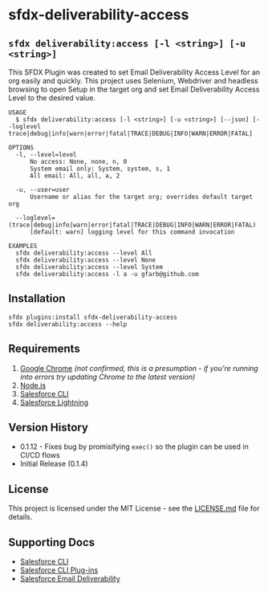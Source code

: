 sfdx-deliverability-access
======================
## `sfdx deliverability:access [-l <string>] [-u <string>]`

This SFDX Plugin was created to set Email Deliverability Access Level for an org easily and quickly. This project uses Selenium, Webdriver and headless browsing to open Setup in the target org and set Email Deliverability Access Level to the desired value.
```
USAGE
  $ sfdx deliverability:access [-l <string>] [-u <string>] [--json] [--loglevel 
trace|debug|info|warn|error|fatal|TRACE|DEBUG|INFO|WARN|ERROR|FATAL]

OPTIONS
  -l, --level=level
      No access: None, none, n, 0
      System email only: System, system, s, 1
      All email: All, all, a, 2

  -u, --user=user
      Username or alias for the target org; overrides default target org

  --loglevel=(trace|debug|info|warn|error|fatal|TRACE|DEBUG|INFO|WARN|ERROR|FATAL)
      [default: warn] logging level for this command invocation

EXAMPLES
  sfdx deliverability:access --level All
  sfdx deliverability:access --level None
  sfdx deliverability:access --level System
  sfdx deliverability:access -l a -u gfarb@github.com
```

## Installation

```
sfdx plugins:install sfdx-deliverability-access
sfdx deliverability:access --help
```

## Requirements

1. [Google Chrome](https://www.google.com/chrome) _(not confirmed, this is a presumption - if you're running into errors try updating Chrome to the latest version)_
2. [Node.js](https://nodejs.org/en/)
3. [Salesforce CLI](https://developer.salesforce.com/docs/atlas.en-us.sfdx_setup.meta/sfdx_setup/sfdx_setup_install_cli.htm)
4. [Salesforce Lightning](https://www.salesforce.com/products/platform/lightning/)

## Version History

* 0.1.12 - Fixes bug by promisifying `exec()` so the plugin can be used in CI/CD flows
* Initial Release (0.1.4)

## License

This project is licensed under the MIT License - see the [LICENSE.md](LICENSE.md) file for details.

## Supporting Docs

- [Salesforce CLI](https://developer.salesforce.com/docs/atlas.en-us.sfdx_setup.meta/sfdx_setup/sfdx_setup_install_cli.htm)
- [Salesforce CLI Plug-ins](https://developer.salesforce.com/docs/atlas.en-us.sfdx_setup.meta/sfdx_setup/sfdx_setup_install_plugin_version.htm)
- [Salesforce Email Deliverability](https://help.salesforce.com/s/articleView?id=sf.data_sandbox_email_deliverability.htm&type=5)
